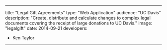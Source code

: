 ---

title: "Legal Gift Agreements"
type: "Web Application"
audience: "UC Davis"
description: "Create, distribute and calculate changes to complex legal documents covering the receipt of large donations to UC Davis."
image: "legalgift"
date: 2014-09-21
developers:

- Ken Taylor

---